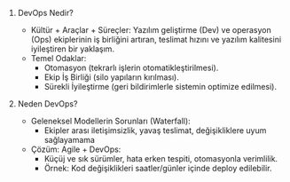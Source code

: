 1. DevOps Nedir?
	- Kültür + Araçlar + Süreçler: Yazılım geliştirme (Dev) ve operasyon (Ops) ekiplerinin iş birliğini artıran, teslimat hızını ve yazılım kalitesini iyileştiren bir yaklaşım.
	- Temel Odaklar:
		- Otomasyon (tekrarlı işlerin otomatikleştirilmesi).
		- Ekip İş Birliği (silo yapıların kırılması).
		- Sürekli İyileştirme (geri bildirimlerle sistemin optimize edilmesi).

2. Neden DevOps?
	- Geleneksel Modellerin Sorunları (Waterfall):
		- Ekipler arası iletişimsizlik, yavaş teslimat, değişikliklere uyum sağlayamama
	- Çözüm: Agile + DevOps:
		- Küçüj ve sık sürümler, hata erken tespiti, otomasyonla verimlilik.
		- Örnek: Kod değişiklikleri saatler/günler içinde deploy edilebilir.


